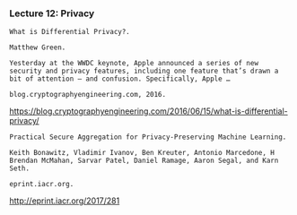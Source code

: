 ### Lecture 12: Privacy
```
What is Differential Privacy?.

Matthew Green.

Yesterday at the WWDC keynote, Apple announced a series of new security and privacy features, including one feature that’s drawn a bit of attention — and confusion. Specifically, Apple …

blog.cryptographyengineering.com, 2016.
```
https://blog.cryptographyengineering.com/2016/06/15/what-is-differential-privacy/

```
Practical Secure Aggregation for Privacy-Preserving Machine Learning.

Keith Bonawitz, Vladimir Ivanov, Ben Kreuter, Antonio Marcedone, H Brendan McMahan, Sarvar Patel, Daniel Ramage, Aaron Segal, and Karn Seth.

eprint.iacr.org.
```
http://eprint.iacr.org/2017/281

